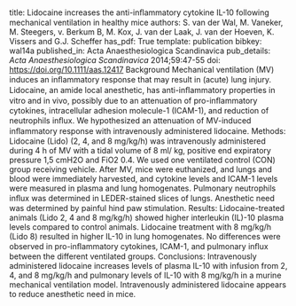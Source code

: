 title: Lidocaine increases the anti-inﬂammatory cytokine IL-10 following mechanical ventilation in healthy mice
authors: S. van der Wal, M. Vaneker, M. Steegers, v. Berkum B, M. Kox, J. van der Laak, J. van der Hoeven, K. Vissers and G.J. Scheffer
has_pdf: True
template: publication
bibkey: wal14a
published_in: Acta Anaesthesiologica Scandinavica
pub_details: <i>Acta Anaesthesiologica Scandinavica</i> 2014;59:47-55
doi: https://doi.org/10.1111/aas.12417
Background Mechanical ventilation (MV) induces an inﬂammatory response that may result in (acute) lung injury. Lidocaine, an amide local anesthetic, has anti-inﬂammatory properties in vitro and in vivo, possibly due to an attenuation of pro-inﬂammatory cytokines, intracellular adhesion molecule-1 (ICAM-1), and reduction of neutrophils inﬂux. We hypothesized an attenuation of MV-induced inﬂammatory response with intravenously administered lidocaine. Methods: Lidocaine (Lido) (2, 4, and 8 mg/kg/h) was intravenously administered during 4 h of MV with a tidal volume of 8 ml/ kg, positive end expiratory pressure 1,5 cmH2O and FiO2 0.4. We used one ventilated control (CON) group receiving vehicle. After MV, mice were euthanized, and lungs and blood were immediately harvested, and cytokine levels and ICAM-1 levels were measured in plasma and lung homogenates. Pulmonary neutrophils inﬂux was determined in LEDER-stained slices of lungs. Anesthetic need was determined by painful hind paw stimulation. Results: Lidocaine-treated animals (Lido 2, 4 and 8 mg/kg/h) showed higher interleukin (IL)-10 plasma levels compared to control animals. Lidocaine treatment with 8 mg/kg/h (Lido 8) resulted in higher IL-10 in lung homogenates. No differences were observed in pro-inﬂammatory cytokines, ICAM-1, and pulmonary inﬂux between the different ventilated groups. Conclusions: Intravenously administered lidocaine increases levels of plasma IL-10 with infusion from 2, 4, and 8 mg/kg/h and pulmonary levels of IL-10 with 8 mg/kg/h in a murine mechanical ventilation model. Intravenously administered lidocaine appears to reduce anesthetic need in mice.

